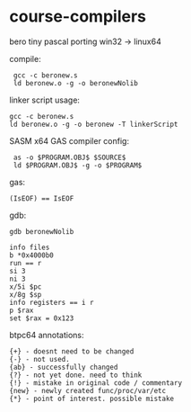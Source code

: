 # course-compilers
bero tiny pascal porting win32 -> linux64

compile:

     gcc -c beronew.s
     ld beronew.o -g -o beronewNolib
     
     
linker script usage:

    gcc -c beronew.s
    ld beronew.o -g -o beronew -T linkerScript

SASM x64 GAS compiler config:

     as -o $PROGRAM.OBJ$ $SOURCE$
     ld $PROGRAM.OBJ$ -g -o $PROGRAM$

gas:

    (IsEOF) == IsEOF

gdb:

    gdb beronewNolib 

    info files
    b *0x4000b0
    run == r
    si 3
    ni 3
    x/5i $pc
    x/8g $sp
    info registers == i r
    p $rax
    set $rax = 0x123
    
btpc64 annotations:
    
    {+} - doesnt need to be changed
    {-} - not used.
    {ab} - successfully changed
    {?} - not yet done. need to think
    {!} - mistake in original code / commentary
    {new} - newly created func/proc/var/etc
    {*} - point of interest. possible mistake
